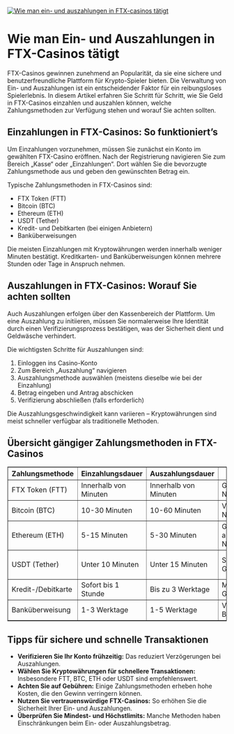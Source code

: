 [![Wie man ein- und auszahlungen in FTX-casinos tätigt](https://123-caf.pages.dev/gitsignup.png)](https://vrmoo.ru/Bt82HjjY)

<h1>Wie man Ein- und Auszahlungen in FTX-Casinos tätigt</h1>  <p>FTX-Casinos gewinnen zunehmend an Popularität, da sie eine sichere und benutzerfreundliche Plattform für Krypto-Spieler bieten. Die Verwaltung von Ein- und Auszahlungen ist ein entscheidender Faktor für ein reibungsloses Spielerlebnis. In diesem Artikel erfahren Sie Schritt für Schritt, wie Sie Geld in FTX-Casinos einzahlen und auszahlen können, welche Zahlungsmethoden zur Verfügung stehen und worauf Sie achten sollten.</p>  <h2>Einzahlungen in FTX-Casinos: So funktioniert’s</h2> <p>Um Einzahlungen vorzunehmen, müssen Sie zunächst ein Konto im gewählten FTX-Casino eröffnen. Nach der Registrierung navigieren Sie zum Bereich „Kasse“ oder „Einzahlungen“. Dort wählen Sie die bevorzugte Zahlungsmethode aus und geben den gewünschten Betrag ein.</p>  <p>Typische Zahlungsmethoden in FTX-Casinos sind:</p> <ul>   <li>FTX Token (FTT)</li>   <li>Bitcoin (BTC)</li>   <li>Ethereum (ETH)</li>   <li>USDT (Tether)</li>   <li>Kredit- und Debitkarten (bei einigen Anbietern)</li>   <li>Banküberweisungen</li> </ul>  <p>Die meisten Einzahlungen mit Kryptowährungen werden innerhalb weniger Minuten bestätigt. Kreditkarten- und Banküberweisungen können mehrere Stunden oder Tage in Anspruch nehmen.</p>  <h2>Auszahlungen in FTX-Casinos: Worauf Sie achten sollten</h2> <p>Auch Auszahlungen erfolgen über den Kassenbereich der Plattform. Um eine Auszahlung zu initiieren, müssen Sie normalerweise Ihre Identität durch einen Verifizierungsprozess bestätigen, was der Sicherheit dient und Geldwäsche verhindert.</p>  <p>Die wichtigsten Schritte für Auszahlungen sind:</p> <ol>   <li>Einloggen ins Casino-Konto</li>   <li>Zum Bereich „Auszahlung“ navigieren</li>   <li>Auszahlungsmethode auswählen (meistens dieselbe wie bei der Einzahlung)</li>   <li>Betrag eingeben und Antrag abschicken</li>   <li>Verifizierung abschließen (falls erforderlich)</li> </ol>  <p>Die Auszahlungsgeschwindigkeit kann variieren – Kryptowährungen sind meist schneller verfügbar als traditionelle Methoden.</p>  <h2>Übersicht gängiger Zahlungsmethoden in FTX-Casinos</h2> <table border="1" cellpadding="8" cellspacing="0">   <thead>     <tr>       <th>Zahlungsmethode</th>       <th>Einzahlungsdauer</th>       <th>Auszahlungsdauer</th>       <th>Gebühren</th>       <th>Besonderheiten</th>     </tr>   </thead>   <tbody>     <tr>       <td>FTX Token (FTT)</td>       <td>Innerhalb von Minuten</td>       <td>Innerhalb von Minuten</td>       <td>Geringe Netzwerkgebühren</td>       <td>Direkt auf FTX-Blockchain</td>     </tr>     <tr>       <td>Bitcoin (BTC)</td>       <td>10-30 Minuten</td>       <td>10-60 Minuten</td>       <td>Variabel, je nach Netzwerkstatus</td>       <td>Weit verbreitet, hohe Sicherheit</td>     </tr>     <tr>       <td>Ethereum (ETH)</td>       <td>5-15 Minuten</td>       <td>5-30 Minuten</td>       <td>Gas-Gebühren abhängig vom Netzwerk</td>       <td>Beliebt für schnelle Transaktionen</td>     </tr>     <tr>       <td>USDT (Tether)</td>       <td>Unter 10 Minuten</td>       <td>Unter 15 Minuten</td>       <td>Sehr geringe Gebühren</td>       <td>Stabiler Wert, beliebt bei Spielern</td>     </tr>     <tr>       <td>Kredit-/Debitkarte</td>       <td>Sofort bis 1 Stunde</td>       <td>Bis zu 3 Werktage</td>       <td>Meist höhere Gebühren</td>       <td>Nicht immer verfügbar</td>     </tr>     <tr>       <td>Banküberweisung</td>       <td>1-3 Werktage</td>       <td>1-5 Werktage</td>       <td>Variiert je nach Bank</td>       <td>Hohe Limits, aber langsam</td>     </tr>   </tbody> </table>  <h2>Tipps für sichere und schnelle Transaktionen</h2> <ul>   <li><strong>Verifizieren Sie Ihr Konto frühzeitig:</strong> Das reduziert Verzögerungen bei Auszahlungen.</li>   <li><strong>Wählen Sie Kryptowährungen für schnellere Transaktionen:</strong> Insbesondere FTT, BTC, ETH oder USDT sind empfehlenswert.</li>   <li><strong>Achten Sie auf Gebühren:</strong> Einige Zahlungsmethoden erheben hohe Kosten, die den Gewinn verringern können.</li>   <li><strong>Nutzen Sie vertrauenswürdige FTX-Casinos:</strong> So erhöhen Sie die Sicherheit Ihrer Ein- und Auszahlungen.</li>   <li><strong>Überprüfen Sie Mindest- und Höchstlimits:</strong> Manche Methoden haben Einschränkungen beim Ein- oder Auszahlungsbetrag.</li> </ul>
